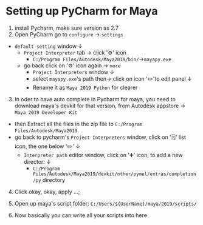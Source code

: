 # Setting up PyCharm for Maya
1. install Pycharm, make sure version as 2.7
2. Open PyCharm go to `configure` &rarr; `settings`
  * `default setting` window &darr;
    * `Project Interpreter` tab &rarr; click '⚙️' icon
      * `C:/Program Files/Autodesk/Maya2019/bin/`&rarr;`mayapy.exe`
    * go back click on '⚙️' icon again &rarr; `more`
      *  `Project Interpreters` window &darr;
        * select `mayapy.exe`'s path then&rarr; click on icon '✏️'to edit panel &darr;
        * Rename it as `Maya 2019 Python` for clearer

3. In oder to have auto complete in Pycharm for maya, you need to download maya's devkit for that version, from Autodesk appstore -> `Maya 2019 Developer Kit`
  * then Extract all the files in the zip file to `C:/Program Files/Autodesk/Maya2019`.
  * go back to pycharm's `Project Interpreters` window, click on '🗒️' list icon, the one below '✏️' &darr;
    * `Interpreter path` editor window, click on '➕' icon, to add a new director: &darr;
      * `C:/Program Files/Autodesk/Maya2019/devkit/other/pymel/extras/completion/py` directory
4. Click okay, okay, apply ...;

5. Open up maya's script folder: `C:/Users/${UserName}/maya/2019/scripts/`

6. Now basically you can write all your scripts into here
